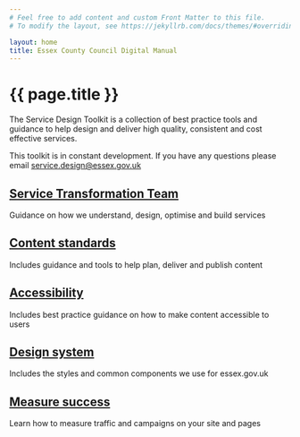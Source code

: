 ```yaml
---
# Feel free to add content and custom Front Matter to this file.
# To modify the layout, see https://jekyllrb.com/docs/themes/#overriding-theme-defaults

layout: home
title: Essex County Council Digital Manual
---
```

# {{ page.title }}

The Service Design Toolkit is a collection of best practice tools and guidance to help design and deliver high quality, consistent and cost effective services.

This toolkit is in constant development. If you have any questions please email [service.design@essex.gov.uk](mailto:service.design@essex.gov.uk)

<div class="previews">
  <div class="preview">
    <h2 class="sub-section-heading"><a href="Service-Transformation-Team">Service Transformation Team</a></h2>
    <p>Guidance on how we understand, design, optimise and build services</p>
  </div>
  <div class="preview">
    <h2 class="sub-section-heading"><a href="Content-standards">Content standards</a></h2>
    <p>Includes guidance and tools to help plan, deliver and publish content</p>
  </div>
  <div class="preview">
    <h2 class="sub-section-heading"><a href="Accessibility">Accessibility</a></h2>
    <p>Includes best practice guidance on how to make content accessible to users</p>
  </div>
  <div class="preview">
    <h2 class="sub-section-heading"><a href="Design-system">Design system</a></h2>
    <p>Includes the styles and common components we use for essex.gov.uk</p>
  </div>
  <div class="preview">
    <h2 class="sub-section-heading"><a href="Measure-success">Measure success</a></h2>
    <p>Learn how to measure traffic and campaigns on your site and pages</p>
  </div>
</div>